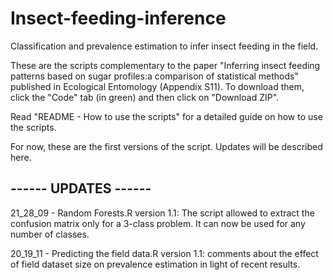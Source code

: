 # Insect-feeding-inference
Classification and prevalence estimation to infer insect feeding in the field.

These are the scripts complementary to the paper "Inferring insect feeding patterns based on sugar profiles:a comparison of statistical methods" published in Ecological Entomology (Appendix S11). To download them, click the "Code" tab (in green) and then click on "Download ZIP".

Read "README - How to use the scripts" for a detailed guide on how to use the scripts.

For now, these are the first versions of the script. Updates will be described here.

## ------ UPDATES ------

21_28_09 - Random Forests.R version 1.1: The script allowed to extract the confusion matrix only for a 3-class problem. It can now be used for any number of classes.

20_19_11 - Predicting the field data.R version 1.1: comments about the effect of field dataset size on prevalence estimation in light of recent results.



